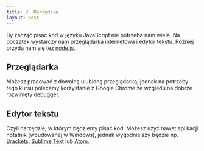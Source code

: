 ```yaml
---
title: 2. Narzędzia
layout: post
---
```


By zacząć pisać kod w języku JavaScript nie potrzeba nam wiele. Na początek wystarczy nam przeglądarka internetowa i edytor tekstu. Później przyda nam się też [node.js](https://nodejs.org/en/).

## Przeglądarka

Możesz pracować z dowolną ulubioną przeglądarką, jednak na potrzeby tego kursu polecamy korzystanie z Google Chrome ze względu na dobrze rozwinięty debugger.

## Edytor tekstu

Czyli narzędzie, w którym będziemy pisać kod. Możesz użyć nawet aplikacji notatnik (wbudowanej w Windows), jednak wygodniejszy będzie np. [Brackets](http://brackets.io/), [Sublime Text](http://www.sublimetext.com/3) lub [Atom](https://atom.io/).
